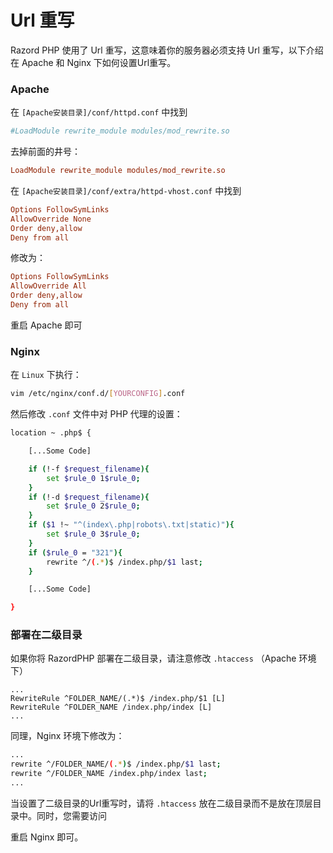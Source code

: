 # Url 重写

Razord PHP 使用了 Url 重写，这意味着你的服务器必须支持 Url 重写，以下介绍在 Apache 和 Nginx 下如何设置Url重写。

### Apache

在 `[Apache安装目录]/conf/httpd.conf` 中找到

```ini
#LoadModule rewrite_module modules/mod_rewrite.so
```
去掉前面的井号：

```ini
LoadModule rewrite_module modules/mod_rewrite.so
```

在 `[Apache安装目录]/conf/extra/httpd-vhost.conf` 中找到

```ini
Options FollowSymLinks
AllowOverride None
Order deny,allow
Deny from all
```
修改为：

```ini
Options FollowSymLinks
AllowOverride All
Order deny,allow
Deny from all
```

重启 Apache 即可

### Nginx

在 `Linux` 下执行：
```bash
vim /etc/nginx/conf.d/[YOURCONFIG].conf
```
然后修改 `.conf` 文件中对 PHP 代理的设置：

```bash
location ~ .php$ {

    [...Some Code]

    if (!-f $request_filename){
    	set $rule_0 1$rule_0;
    }
    if (!-d $request_filename){
    	set $rule_0 2$rule_0;
    }
    if ($1 !~ "^(index\.php|robots\.txt|static)"){
    	set $rule_0 3$rule_0;
    }
    if ($rule_0 = "321"){
    	rewrite ^/(.*)$ /index.php/$1 last;
    }

    [...Some Code]

}
```

### 部署在二级目录

如果你将 RazordPHP 部署在二级目录，请注意修改 `.htaccess` （Apache 环境下）

```
...
RewriteRule ^FOLDER_NAME/(.*)$ /index.php/$1 [L]
RewriteRule ^FOLDER_NAME /index.php/index [L]
...
```

同理，Nginx 环境下修改为：

```bash
...
rewrite ^/FOLDER_NAME/(.*)$ /index.php/$1 last;
rewrite ^/FOLDER_NAME /index.php/index last;
...
```

当设置了二级目录的Url重写时，请将 `.htaccess` 放在二级目录而不是放在顶层目录中。同时，您需要访问

重启 Nginx 即可。